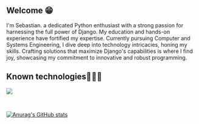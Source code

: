 <h2>Welcome 😁</h2>

<!--Intro start-->
<p align="left">
I'm Sebastian. a dedicated Python enthusiast with a strong passion for harnessing the full power of Django. My education and hands-on experience have fortified my expertise. Currently pursuing Computer and Systems Engineering, I dive deep into technology intricacies, honing my skills. Crafting solutions that maximize Django's capabilities is where I find joy, showcasing my commitment to innovative and robust programming.
</p>
<!--Intro end-->

<h2>Known technologies👨🏻‍💻</h2>
<!--tech stack icons-->
<p align="left">
  <a href="https://skillicons.dev">
    <img src="https://skillicons.dev/icons?i=django,py,java,bash,mysql,postgresql,ruby,git,html,css,heroku" />
  </a>
</p>
<br>

[![Anurag's GitHub stats](https://github-readme-stats.vercel.app/api?username=zlcosio21)](https://github.com/anuraghazra/github-readme-stats)
<!-------------------------->
